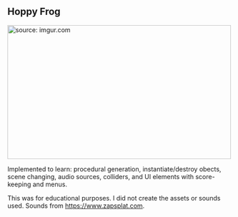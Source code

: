 ## Hoppy Frog
<a href="https://imgur.com/KEVp7ik"><img src="https://i.imgur.com/EW2n5Nk.png" title="source: imgur.com" width = "500" height="300"/></a>

Implemented to learn: procedural generation, instantiate/destroy obects, scene changing, audio sources, colliders, and UI elements with score-keeping and menus.

This was for educational purposes. I did not create the assets or sounds used. Sounds from https://www.zapsplat.com.
